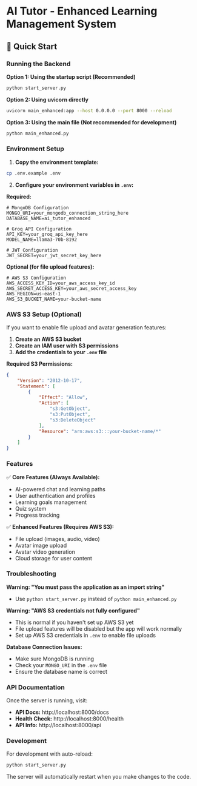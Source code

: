# AI Tutor - Enhanced Learning Management System

## 🚀 Quick Start

### Running the Backend

**Option 1: Using the startup script (Recommended)**
```bash
python start_server.py
```

**Option 2: Using uvicorn directly**
```bash
uvicorn main_enhanced:app --host 0.0.0.0 --port 8000 --reload
```

**Option 3: Using the main file (Not recommended for development)**
```bash
python main_enhanced.py
```

### Environment Setup

1. **Copy the environment template:**
```bash
cp .env.example .env
```

2. **Configure your environment variables in `.env`:**

**Required:**
```env
# MongoDB Configuration
MONGO_URI=your_mongodb_connection_string_here
DATABASE_NAME=ai_tutor_enhanced

# Groq API Configuration
API_KEY=your_groq_api_key_here
MODEL_NAME=llama3-70b-8192

# JWT Configuration
JWT_SECRET=your_jwt_secret_key_here
```

**Optional (for file upload features):**
```env
# AWS S3 Configuration
AWS_ACCESS_KEY_ID=your_aws_access_key_id
AWS_SECRET_ACCESS_KEY=your_aws_secret_access_key
AWS_REGION=us-east-1
AWS_S3_BUCKET_NAME=your-bucket-name
```

### AWS S3 Setup (Optional)

If you want to enable file upload and avatar generation features:

1. **Create an AWS S3 bucket**
2. **Create an IAM user with S3 permissions**
3. **Add the credentials to your `.env` file**

**Required S3 Permissions:**
```json
{
    "Version": "2012-10-17",
    "Statement": [
        {
            "Effect": "Allow",
            "Action": [
                "s3:GetObject",
                "s3:PutObject",
                "s3:DeleteObject"
            ],
            "Resource": "arn:aws:s3:::your-bucket-name/*"
        }
    ]
}
```

### Features

✅ **Core Features (Always Available):**
- AI-powered chat and learning paths
- User authentication and profiles
- Learning goals management
- Quiz system
- Progress tracking

✅ **Enhanced Features (Requires AWS S3):**
- File upload (images, audio, video)
- Avatar image upload
- Avatar video generation
- Cloud storage for user content

### Troubleshooting

**Warning: "You must pass the application as an import string"**
- Use `python start_server.py` instead of `python main_enhanced.py`

**Warning: "AWS S3 credentials not fully configured"**
- This is normal if you haven't set up AWS S3 yet
- File upload features will be disabled but the app will work normally
- Set up AWS S3 credentials in `.env` to enable file uploads

**Database Connection Issues:**
- Make sure MongoDB is running
- Check your `MONGO_URI` in the `.env` file
- Ensure the database name is correct

### API Documentation

Once the server is running, visit:
- **API Docs:** http://localhost:8000/docs
- **Health Check:** http://localhost:8000/health
- **API Info:** http://localhost:8000/api

### Development

For development with auto-reload:
```bash
python start_server.py
```

The server will automatically restart when you make changes to the code.
